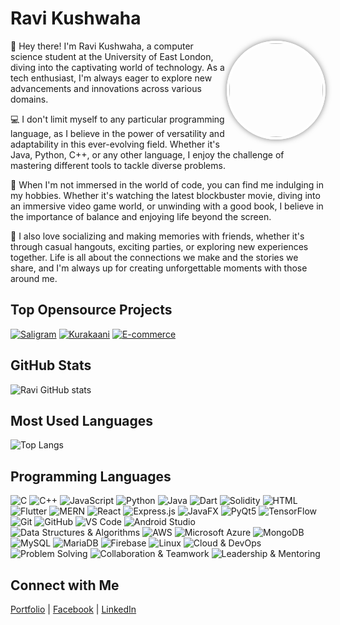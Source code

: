 <!-- Your Name and Profile Picture -->
# Ravi Kushwaha
<img src="https://avatars.githubusercontent.com/u/70849783?v=4" width="150" height="150" style="border-radius: 50%; border: 4px solid #fff; box-shadow: 0 0 10px rgba(0, 0, 0, 0.5);" align="right"/>

<!-- Bio -->
👋 Hey there! I'm Ravi Kushwaha, a computer science student at the University of East London, diving into the captivating world of technology. As a tech enthusiast, I'm always eager to explore new advancements and innovations across various domains.

💻 I don't limit myself to any particular programming language, as I believe in the power of versatility and adaptability in this ever-evolving field. Whether it's Java, Python, C++, or any other language, I enjoy the challenge of mastering different tools to tackle diverse problems.

🎥 When I'm not immersed in the world of code, you can find me indulging in my hobbies. Whether it's watching the latest blockbuster movie, diving into an immersive video game world, or unwinding with a good book, I believe in the importance of balance and enjoying life beyond the screen.

🎉 I also love socializing and making memories with friends, whether it's through casual hangouts, exciting parties, or exploring new experiences together. Life is all about the connections we make and the stories we share, and I'm always up for creating unforgettable moments with those around me.

<!-- Top Repositories -->
## Top Opensource Projects
[![Saligram](https://img.shields.io/badge/-Project%201-blue)](https://github.com/iamkristen/saaligram)
[![Kurakaani](https://img.shields.io/badge/-Project%202-red)](https://github.com/iamkristen/kurakaani)
[![E-commerce](https://img.shields.io/badge/-Project%203-orange)](https://github.com/iamkristen/Ecommerce)

<!-- GitHub Stats -->
## GitHub Stats
![Ravi GitHub stats](https://github-readme-stats.vercel.app/api?username=iamkristen&show_icons=true&theme=radical)

<!-- Most Used Languages -->
## Most Used Languages
![Top Langs](https://github-readme-stats.vercel.app/api/top-langs/?username=iamkristen&layout=compact)

<!-- Programming Languages -->
## Programming Languages
![C](https://img.shields.io/badge/-C-00599C?style=flat-square&logo=c&logoColor=white) 
![C++](https://img.shields.io/badge/-C++-00599C?style=flat-square&logo=c%2B%2B&logoColor=white) 
![JavaScript](https://img.shields.io/badge/-JavaScript-F7DF1E?style=flat-square&logo=javascript&logoColor=black) 
![Python](https://img.shields.io/badge/-Python-3776AB?style=flat-square&logo=python&logoColor=white) 
![Java](https://img.shields.io/badge/-Java-007396?style=flat-square&logo=java&logoColor=white) 
![Dart](https://img.shields.io/badge/-Dart-0175C2?style=flat-square&logo=dart&logoColor=white) 
![Solidity](https://img.shields.io/badge/-Solidity-363636?style=flat-square&logo=solidity&logoColor=white) 
![HTML](https://img.shields.io/badge/-HTML-E34F26?style=flat-square&logo=html5&logoColor=white) 
![Flutter](https://img.shields.io/badge/-Flutter-02569B?style=flat-square&logo=flutter&logoColor=white) 
![MERN](https://img.shields.io/badge/-MERN-000000?style=flat-square&logo=react&logoColor=white) 
![React](https://img.shields.io/badge/-React-61DAFB?style=flat-square&logo=react&logoColor=black) 
![Express.js](https://img.shields.io/badge/-Express.js-000000?style=flat-square&logo=express&logoColor=white) 
![JavaFX](https://img.shields.io/badge/-JavaFX-007396?style=flat-square&logo=java&logoColor=white) 
![PyQt5](https://img.shields.io/badge/-PyQt5-41CD52?style=flat-square&logo=qt&logoColor=white) 
![TensorFlow](https://img.shields.io/badge/-TensorFlow-FF6F00?style=flat-square&logo=tensorflow&logoColor=white) 
![Git](https://img.shields.io/badge/-Git-F05032?style=flat-square&logo=git&logoColor=white) 
![GitHub](https://img.shields.io/badge/-GitHub-181717?style=flat-square&logo=github&logoColor=white) 
![VS Code](https://img.shields.io/badge/-VS%20Code-007ACC?style=flat-square&logo=visual-studio-code&logoColor=white) 
![Android Studio](https://img.shields.io/badge/-Android%20Studio-3DDC84?style=flat-square&logo=android-studio&logoColor=white) 
![Data Structures & Algorithms](https://img.shields.io/badge/-Data%20Structures%20&%20Algorithms-ffa500?style=flat-square&logo=code&logoColor=white) 
![AWS](https://img.shields.io/badge/-AWS-232F3E?style=flat-square&logo=amazon-aws&logoColor=white) 
![Microsoft Azure](https://img.shields.io/badge/-Azure-0078D4?style=flat-square&logo=microsoft-azure&logoColor=white) 
![MongoDB](https://img.shields.io/badge/-MongoDB-47A248?style=flat-square&logo=mongodb&logoColor=white) 
![MySQL](https://img.shields.io/badge/-MySQL-4479A1?style=flat-square&logo=mysql&logoColor=white) 
![MariaDB](https://img.shields.io/badge/-MariaDB-003545?style=flat-square&logo=mariadb&logoColor=white) 
![Firebase](https://img.shields.io/badge/-Firebase-FFCA28?style=flat-square&logo=firebase&logoColor=black) 
![Linux](https://img.shields.io/badge/-Linux-FCC624?style=flat-square&logo=linux&logoColor=black) 
![Cloud & DevOps](https://img.shields.io/badge/-Cloud%20&%20DevOps-0078D4?style=flat-square&logo=cloud&logoColor=white) 
![Problem Solving](https://img.shields.io/badge/-Problem%20Solving-6a5acd?style=flat-square&logo=lightbulb&logoColor=white) 
![Collaboration & Teamwork](https://img.shields.io/badge/-Collaboration%20&%20Teamwork-228B22?style=flat-square&logo=teams&logoColor=white) 
![Leadership & Mentoring](https://img.shields.io/badge/-Leadership%20&%20Mentoring-FF6347?style=flat-square&logo=people&logoColor=white)



<!-- Additional Information -->
## Connect with Me
[Portfolio](https://ravikushwaha.co.uk) | [Facebook](https://facebook.com/your.kristen220) | [LinkedIn](https://www.linkedin.com/in/ravi-kushwaha-78195b23a/)
